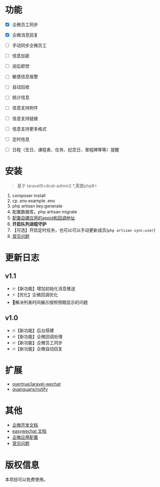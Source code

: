 # 功能

 - [x] 企微员工同步 
 - [x] 企微消息回复
 - [ ] 手动同步企微员工
 - [ ] 信息加密
 - [ ] 阅后即焚
 - [ ] 敏感信息报警
 - [ ] 自动回收
 - [ ] 统计信息
 - [ ] 信息支持附件
 - [ ] 信息支持链接
 - [ ] 信息支持更多格式
 - [ ] 定时信息
 - [ ] 日程（生日、课程表、任务、纪念日、里程碑等等）提醒


# 安装
> 基于 laravel9+dcat-admin2.*,需要php8+
1. composer install
2. cp .env.example .env
3. php artisan key:generate
4. 配置数据库，php artisan migrate
5. [配置自建应用的appid和回调地址](WEWORK_APP.md)
6. **开启队列进程守护**
7. 【可选】开启定时任务，也可以可以手动更新成员(`php artisan sync:user`)
8. [常见问题](ISSUES.md)


# 更新日志
## v1.1
- 🔥【新功能】增加初始化消息推送
- ⚡️【优化】企微回调优化
- 🐞解决列表时间展示按照预期显示的问题

## v1.0
- 🔥【新功能】后台搭建
- 🔥【新功能】企微回调处理
- 🔥【新功能】企微员工同步
- 🔥【新功能】企微自动回复

# 扩展
- [overtrue/laravel-wechat](https://github.com/overtrue/laravel-wechat)
- [guanguans/notify](https://github.com/guanguans/notify)

# 其他
- [企微开发文档](https://developer.work.weixin.qq.com/document/path/90556)
- [easywechat 文档](https://www.easywechat.com/6.x/index.html)
- [企微应用配置](WEWORK_APP.md)
- [常见问题](ISSUES.md)

# 版权信息
本项目可以免费使用。
